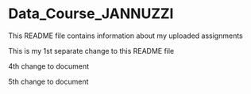 
# Data_Course_JANNUZZI

This README file contains information about my uploaded assignments

This is my 1st separate change to this README file

4th change to document

5th change to document
